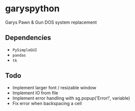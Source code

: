 # garyspython
Garys Pawn &amp; Gun DOS system replacement

## Dependencies
- `PySimpleGUI`
- `pandas`
- `tk`

## Todo
- Implement larger font / resizable window
- Implement IO from file
- Implement error handling with sg.popup('Error!', variable)
- Fix error when backspacing a cell